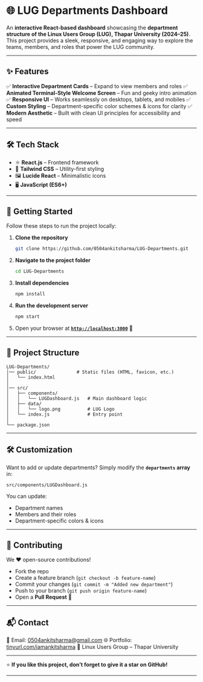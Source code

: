 # 🌐 LUG Departments Dashboard

An **interactive React-based dashboard** showcasing the **department structure of the Linux Users Group (LUG), Thapar University (2024–25)**.
This project provides a sleek, responsive, and engaging way to explore the teams, members, and roles that power the LUG community.

---

## ✨ Features

✅ **Interactive Department Cards** – Expand to view members and roles
✅ **Animated Terminal-Style Welcome Screen** – Fun and geeky intro animation
✅ **Responsive UI** – Works seamlessly on desktops, tablets, and mobiles
✅ **Custom Styling** – Department-specific color schemes & icons for clarity
✅ **Modern Aesthetic** – Built with clean UI principles for accessibility and speed

---

## 🛠️ Tech Stack

* ⚛️ **React.js** – Frontend framework
* 🎨 **Tailwind CSS** – Utility-first styling
* 🖼️ **Lucide React** – Minimalistic icons
* 🖥️ **JavaScript (ES6+)**

---

## 🚀 Getting Started

Follow these steps to run the project locally:

1. **Clone the repository**

   ```bash
   git clone https://github.com/0504ankitsharma/LUG-Departments.git
   ```

2. **Navigate to the project folder**

   ```bash
   cd LUG-Departments
   ```

3. **Install dependencies**

   ```bash
   npm install
   ```

4. **Run the development server**

   ```bash
   npm start
   ```

5. Open your browser at **[`http://localhost:3000`](http://localhost:3000)** 🎉

---

## 📂 Project Structure

```
LUG-Departments/
│── public/               # Static files (HTML, favicon, etc.)
│   └── index.html
│
│── src/
│   ├── components/       
│   │   └── LUGDashboard.js   # Main dashboard logic
│   ├── data/
│   │   └── logo.png          # LUG Logo
│   └── index.js              # Entry point
│
└── package.json
```

---

## 🛠️ Customization

Want to add or update departments?
Simply modify the **`departments` array** in:

```
src/components/LUGDashboard.js
```

You can update:

* Department names
* Members and their roles
* Department-specific colors & icons

---

## 🤝 Contributing

We ❤️ open-source contributions!

* Fork the repo
* Create a feature branch (`git checkout -b feature-name`)
* Commit your changes (`git commit -m "Added new department"`)
* Push to your branch (`git push origin feature-name`)
* Open a **Pull Request** 🎉

---

## 📬 Contact

📧 Email: [0504ankitsharma@gmail.com](mailto:0504ankitsharma@gmail.com)
🌐 Portfolio: [tinyurl.com/iamankitsharma](https://tinyurl.com/iamankitsharma)
🐧 Linux Users Group – Thapar University

---

⭐ **If you like this project, don’t forget to give it a star on GitHub!**

---
